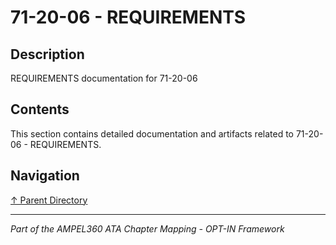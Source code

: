 # 71-20-06 - REQUIREMENTS

## Description

REQUIREMENTS documentation for 71-20-06

## Contents

This section contains detailed documentation and artifacts related to 71-20-06 - REQUIREMENTS.

## Navigation

[↑ Parent Directory](../README.md)

---

*Part of the AMPEL360 ATA Chapter Mapping - OPT-IN Framework*
